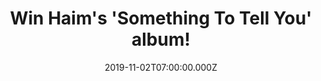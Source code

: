 ---
campaign-uuid: "c-90181677-3d3b-49df-bb3a-55a71e852b4a"
type: "Competition"
category: "Music"
date: "2019-11-02T07:00:00.000Z"
end-date: "2020-01-02T23:59:00.000Z"
disable-form: false
is_promoted: false
has_entry_page: true
title: "Win Haim's 'Something To Tell You' album!"
competition-description: "<p>We have on our hands the album from Los Angeles indie-rock\
  \ siblings Haim: 'Something To Tell You'. A record rooted in the bass flicks, shimmering\
  \ synths and lovelorn lyrics that defined their debut. We are giving away a copy\
  \ of Haim's  album to one lucky NME AAA member to win.</p>\n<p>Click below for a\
  \ chance to win!</p>\n"
hero-header: "Win Haim's 'Something To Tell You' album!"
terms-confirmation: "N/A"
banner-img: "https://assets.expresslyapp.com/asset-88218160-cb5c-44a9-bfbd-ea3fcc34381a.jpg"
logo-left-href: "aaa.nme.com"
logo-left-image: "https://assets.expresslyapp.com/asset-d0070214-97e6-4c47-ae20-36ca0751d215.jpg"
logo-left-title: "NME AAA"
bg-image-hero: "https://assets.expresslyapp.com/asset-298a41e0-c019-4ae5-800e-f28e811c40b5.jpg"
bg-image-first: "https://assets.expresslyapp.com/asset-2717dece-6f57-4389-bfed-d89f9584ea9f.jpg"
section1-content: "<p>'Something To Tell You' is American pop rock band Haims second\
  \ album. A record rooted in the bass flicks, shimmering synths and lovelorn lyrics\
  \ that defined their debut. Right Now, Want You Back, Ready For You... are some\
  \ of the hits you could find in their amazing album.</p>\n<p>We are giving away\
  \ a copy to one lucky NME AAA member to win. Are you their biggest fan? Click below\
  \ for a chance to win it now!</p>\n"
entry-title: "Win Haim's 'Something To Tell You' album!"
entry-content: "<p>Enter the draw to win Haim's 'Something To Tell You' album by completing\
  \ the form below before 23:59 on the 2nd of January 2019.</p>\n"
has-winner: true
winner-title: "CONGRATULATIONS to James P. who won Haim's 'Something To Tell You'\
  \ album!"
winner-banner: "https://assets.expresslyapp.com/asset-80d8dc5b-1d30-4f09-91ab-1dcaf5b01f0b.jpg"
prize-description: "Haim 'Something To Tell You' album!"
special-conditions: "Multiple entries are allowed up to one every day."
country-restrictions:
- "GB"
---